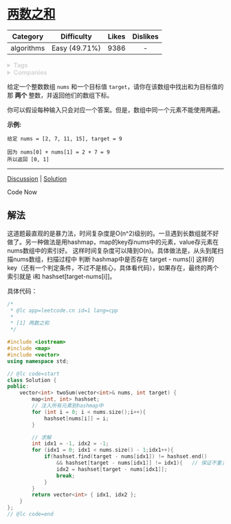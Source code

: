 # [两数之和](https://leetcode-cn.com/problems/two-sum/description/)

|  Category  |  Difficulty   | Likes | Dislikes |
| :--------: | :-----------: | :---: | :------: |
| algorithms | Easy (49.71%) | 9386  |    -     |

<details style="color: rgb(212, 212, 212); font-family: -apple-system, BlinkMacSystemFont, &quot;Segoe WPC&quot;, &quot;Segoe UI&quot;, system-ui, Ubuntu, &quot;Droid Sans&quot;, sans-serif, &quot;Microsoft Yahei UI&quot;; font-size: 14px; font-style: normal; font-variant-ligatures: normal; font-variant-caps: normal; font-weight: 400; letter-spacing: normal; orphans: 2; text-align: start; text-indent: 0px; text-transform: none; white-space: normal; widows: 2; word-spacing: 0px; -webkit-text-stroke-width: 0px; text-decoration-style: initial; text-decoration-color: initial;"><summary><strong>Tags</strong></summary></details>

<details style="color: rgb(212, 212, 212); font-family: -apple-system, BlinkMacSystemFont, &quot;Segoe WPC&quot;, &quot;Segoe UI&quot;, system-ui, Ubuntu, &quot;Droid Sans&quot;, sans-serif, &quot;Microsoft Yahei UI&quot;; font-size: 14px; font-style: normal; font-variant-ligatures: normal; font-variant-caps: normal; font-weight: 400; letter-spacing: normal; orphans: 2; text-align: start; text-indent: 0px; text-transform: none; white-space: normal; widows: 2; word-spacing: 0px; -webkit-text-stroke-width: 0px; text-decoration-style: initial; text-decoration-color: initial;"><summary><strong>Companies</strong></summary></details>

给定一个整数数组 `nums` 和一个目标值 `target`，请你在该数组中找出和为目标值的那 **两个** 整数，并返回他们的数组下标。

你可以假设每种输入只会对应一个答案。但是，数组中同一个元素不能使用两遍。

 

**示例:**

```
给定 nums = [2, 7, 11, 15], target = 9

因为 nums[0] + nums[1] = 2 + 7 = 9
所以返回 [0, 1]
```

------

[Discussion](https://leetcode-cn.com/problems/two-sum/comments/) | [Solution](https://leetcode-cn.com/problems/two-sum/solution/)

Code Now

## 解法

这道题最直观的是暴力法，时间复杂度是O(n^2)级别的。一旦遇到长数组就不好做了。另一种做法是用hashmap，map的key存nums中的元素，value存元素在nums数组中的索引好。 这样时间复杂度可以降到O(n)。具体做法是，从头到尾扫描nums数组，扫描过程中 判断 hashmap中是否存在 target - nums[i] 这样的key（还有一个判定条件，不过不是核心，具体看代码），如果存在，最终的两个索引就是 i和 hashset[target-nums[i]]。

具体代码：

```c++
/*
 * @lc app=leetcode.cn id=1 lang=cpp
 *
 * [1] 两数之和
 */

#include <iostream>
#include <map>
#include <vector>
using namespace std;

// @lc code=start
class Solution {
public:
    vector<int> twoSum(vector<int>& nums, int target) {
        map<int, int> hashset;
        // 注入所有元素到hashmap中
        for (int i = 0; i < nums.size();i++){
            hashset[nums[i]] = i;
        }

        // 求解
        int idx1 = -1, idx2 = -1;
        for (idx1 = 0; idx1 < nums.size() - 1;idx1++){
            if(hashset.find(target - nums[idx1]) != hashset.end()
                && hashset[target - nums[idx1]] != idx1){	// 保证不重复使用一个idx
                idx2 = hashset[target - nums[idx1]];
                break;
            }
        }
        return vector<int> { idx1, idx2 };
    }
};
// @lc code=end

```

